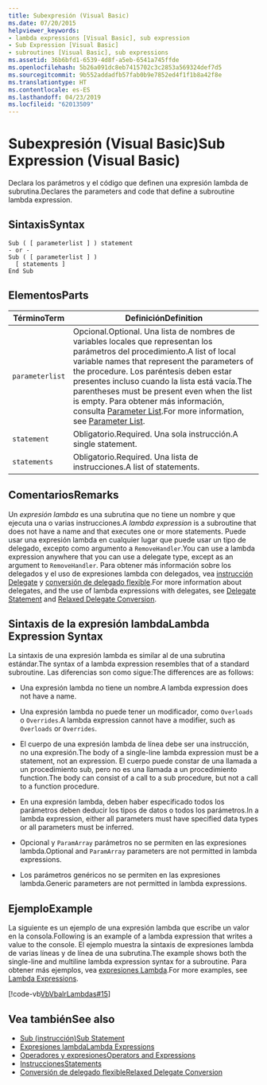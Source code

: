 ```yaml
---
title: Subexpresión (Visual Basic)
ms.date: 07/20/2015
helpviewer_keywords:
- lambda expressions [Visual Basic], sub expression
- Sub Expression [Visual Basic]
- subroutines [Visual Basic], sub expressions
ms.assetid: 36b6bfd1-6539-4d8f-a5eb-6541a745ffde
ms.openlocfilehash: 5b26a091dc8eb7415702c3c2853a569324def7d5
ms.sourcegitcommit: 9b552addadfb57fab0b9e7852ed4f1f1b8a42f8e
ms.translationtype: HT
ms.contentlocale: es-ES
ms.lasthandoff: 04/23/2019
ms.locfileid: "62013509"
---
```

# <a name="sub-expression-visual-basic"></a><span data-ttu-id="225fc-102">Subexpresión (Visual Basic)</span><span class="sxs-lookup"><span data-stu-id="225fc-102">Sub Expression (Visual Basic)</span></span>
<span data-ttu-id="225fc-103">Declara los parámetros y el código que definen una expresión lambda de subrutina.</span><span class="sxs-lookup"><span data-stu-id="225fc-103">Declares the parameters and code that define a subroutine lambda expression.</span></span>  
  
## <a name="syntax"></a><span data-ttu-id="225fc-104">Sintaxis</span><span class="sxs-lookup"><span data-stu-id="225fc-104">Syntax</span></span>  
  
```  
Sub ( [ parameterlist ] ) statement  
- or -  
Sub ( [ parameterlist ] )  
  [ statements ]  
End Sub  
```  
  
## <a name="parts"></a><span data-ttu-id="225fc-105">Elementos</span><span class="sxs-lookup"><span data-stu-id="225fc-105">Parts</span></span>  
  
|<span data-ttu-id="225fc-106">Término</span><span class="sxs-lookup"><span data-stu-id="225fc-106">Term</span></span>|<span data-ttu-id="225fc-107">Definición</span><span class="sxs-lookup"><span data-stu-id="225fc-107">Definition</span></span>|  
|---|---|  
|`parameterlist`|<span data-ttu-id="225fc-108">Opcional.</span><span class="sxs-lookup"><span data-stu-id="225fc-108">Optional.</span></span> <span data-ttu-id="225fc-109">Una lista de nombres de variables locales que representan los parámetros del procedimiento.</span><span class="sxs-lookup"><span data-stu-id="225fc-109">A list of local variable names that represent the parameters of the procedure.</span></span> <span data-ttu-id="225fc-110">Los paréntesis deben estar presentes incluso cuando la lista está vacía.</span><span class="sxs-lookup"><span data-stu-id="225fc-110">The parentheses must be present even when the list is empty.</span></span> <span data-ttu-id="225fc-111">Para obtener más información, consulta [Parameter List](../../../visual-basic/language-reference/statements/parameter-list.md).</span><span class="sxs-lookup"><span data-stu-id="225fc-111">For more information, see [Parameter List](../../../visual-basic/language-reference/statements/parameter-list.md).</span></span>|  
|`statement`|<span data-ttu-id="225fc-112">Obligatorio.</span><span class="sxs-lookup"><span data-stu-id="225fc-112">Required.</span></span> <span data-ttu-id="225fc-113">Una sola instrucción.</span><span class="sxs-lookup"><span data-stu-id="225fc-113">A single statement.</span></span>|  
|`statements`|<span data-ttu-id="225fc-114">Obligatorio.</span><span class="sxs-lookup"><span data-stu-id="225fc-114">Required.</span></span> <span data-ttu-id="225fc-115">Una lista de instrucciones.</span><span class="sxs-lookup"><span data-stu-id="225fc-115">A list of statements.</span></span>|  
  
## <a name="remarks"></a><span data-ttu-id="225fc-116">Comentarios</span><span class="sxs-lookup"><span data-stu-id="225fc-116">Remarks</span></span>  
 <span data-ttu-id="225fc-117">Un *expresión lambda* es una subrutina que no tiene un nombre y que ejecuta una o varias instrucciones.</span><span class="sxs-lookup"><span data-stu-id="225fc-117">A *lambda expression* is a subroutine that does not have a name and that executes one or more statements.</span></span> <span data-ttu-id="225fc-118">Puede usar una expresión lambda en cualquier lugar que puede usar un tipo de delegado, excepto como argumento a `RemoveHandler`.</span><span class="sxs-lookup"><span data-stu-id="225fc-118">You can use a lambda expression anywhere that you can use a delegate type, except as an argument to `RemoveHandler`.</span></span> <span data-ttu-id="225fc-119">Para obtener más información sobre los delegados y el uso de expresiones lambda con delegados, vea [instrucción Delegate](../../../visual-basic/language-reference/statements/delegate-statement.md) y [conversión de delegado flexible](../../../visual-basic/programming-guide/language-features/delegates/relaxed-delegate-conversion.md).</span><span class="sxs-lookup"><span data-stu-id="225fc-119">For more information about delegates, and the use of lambda expressions with delegates, see [Delegate Statement](../../../visual-basic/language-reference/statements/delegate-statement.md) and [Relaxed Delegate Conversion](../../../visual-basic/programming-guide/language-features/delegates/relaxed-delegate-conversion.md).</span></span>  
  
## <a name="lambda-expression-syntax"></a><span data-ttu-id="225fc-120">Sintaxis de la expresión lambda</span><span class="sxs-lookup"><span data-stu-id="225fc-120">Lambda Expression Syntax</span></span>  
 <span data-ttu-id="225fc-121">La sintaxis de una expresión lambda es similar al de una subrutina estándar.</span><span class="sxs-lookup"><span data-stu-id="225fc-121">The syntax of a lambda expression resembles that of a standard subroutine.</span></span> <span data-ttu-id="225fc-122">Las diferencias son como sigue:</span><span class="sxs-lookup"><span data-stu-id="225fc-122">The differences are as follows:</span></span>  
  
- <span data-ttu-id="225fc-123">Una expresión lambda no tiene un nombre.</span><span class="sxs-lookup"><span data-stu-id="225fc-123">A lambda expression does not have a name.</span></span>  
  
- <span data-ttu-id="225fc-124">Una expresión lambda no puede tener un modificador, como `Overloads` o `Overrides`.</span><span class="sxs-lookup"><span data-stu-id="225fc-124">A lambda expression cannot have a modifier, such as `Overloads` or `Overrides`.</span></span>  
  
- <span data-ttu-id="225fc-125">El cuerpo de una expresión lambda de línea debe ser una instrucción, no una expresión.</span><span class="sxs-lookup"><span data-stu-id="225fc-125">The body of a single-line lambda expression must be a statement, not an expression.</span></span> <span data-ttu-id="225fc-126">El cuerpo puede constar de una llamada a un procedimiento sub, pero no es una llamada a un procedimiento function.</span><span class="sxs-lookup"><span data-stu-id="225fc-126">The body can consist of a call to a sub procedure, but not a call to a function procedure.</span></span>  
  
- <span data-ttu-id="225fc-127">En una expresión lambda, deben haber especificado todos los parámetros deben deducir los tipos de datos o todos los parámetros.</span><span class="sxs-lookup"><span data-stu-id="225fc-127">In a lambda expression, either all parameters must have specified data types or all parameters must be inferred.</span></span>  
  
- <span data-ttu-id="225fc-128">Opcional y `ParamArray` parámetros no se permiten en las expresiones lambda.</span><span class="sxs-lookup"><span data-stu-id="225fc-128">Optional and `ParamArray` parameters are not permitted in lambda expressions.</span></span>  
  
- <span data-ttu-id="225fc-129">Los parámetros genéricos no se permiten en las expresiones lambda.</span><span class="sxs-lookup"><span data-stu-id="225fc-129">Generic parameters are not permitted in lambda expressions.</span></span>  
  
## <a name="example"></a><span data-ttu-id="225fc-130">Ejemplo</span><span class="sxs-lookup"><span data-stu-id="225fc-130">Example</span></span>  
 <span data-ttu-id="225fc-131">La siguiente es un ejemplo de una expresión lambda que escribe un valor en la consola.</span><span class="sxs-lookup"><span data-stu-id="225fc-131">Following is an example of a lambda expression that writes a value to the console.</span></span> <span data-ttu-id="225fc-132">El ejemplo muestra la sintaxis de expresiones lambda de varias líneas y de línea de una subrutina.</span><span class="sxs-lookup"><span data-stu-id="225fc-132">The example shows both the single-line and multiline lambda expression syntax for a subroutine.</span></span> <span data-ttu-id="225fc-133">Para obtener más ejemplos, vea [expresiones Lambda](../../../visual-basic/programming-guide/language-features/procedures/lambda-expressions.md).</span><span class="sxs-lookup"><span data-stu-id="225fc-133">For more examples, see [Lambda Expressions](../../../visual-basic/programming-guide/language-features/procedures/lambda-expressions.md).</span></span>  
  
 [!code-vb[VbVbalrLambdas#15](~/samples/snippets/visualbasic/VS_Snippets_VBCSharp/VbVbalrLambdas/VB/Class1.vb#15)]  
  
## <a name="see-also"></a><span data-ttu-id="225fc-134">Vea también</span><span class="sxs-lookup"><span data-stu-id="225fc-134">See also</span></span>

- [<span data-ttu-id="225fc-135">Sub (instrucción)</span><span class="sxs-lookup"><span data-stu-id="225fc-135">Sub Statement</span></span>](../../../visual-basic/language-reference/statements/sub-statement.md)
- [<span data-ttu-id="225fc-136">Expresiones lambda</span><span class="sxs-lookup"><span data-stu-id="225fc-136">Lambda Expressions</span></span>](../../../visual-basic/programming-guide/language-features/procedures/lambda-expressions.md)
- [<span data-ttu-id="225fc-137">Operadores y expresiones</span><span class="sxs-lookup"><span data-stu-id="225fc-137">Operators and Expressions</span></span>](../../../visual-basic/programming-guide/language-features/operators-and-expressions/index.md)
- [<span data-ttu-id="225fc-138">Instrucciones</span><span class="sxs-lookup"><span data-stu-id="225fc-138">Statements</span></span>](../../../visual-basic/programming-guide/language-features/statements.md)
- [<span data-ttu-id="225fc-139">Conversión de delegado flexible</span><span class="sxs-lookup"><span data-stu-id="225fc-139">Relaxed Delegate Conversion</span></span>](../../../visual-basic/programming-guide/language-features/delegates/relaxed-delegate-conversion.md)
